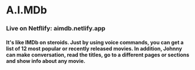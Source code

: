 # A.I.MDb

### Live on Netflify: aimdb.netlify.app

#### It's like IMDb on steroids. Just by using voice commands, you can get a list of 12 most popular or recently released movies. In addition, Johnny can make conversation, read the titles, go to a different pages or sections and show info about any movie.
